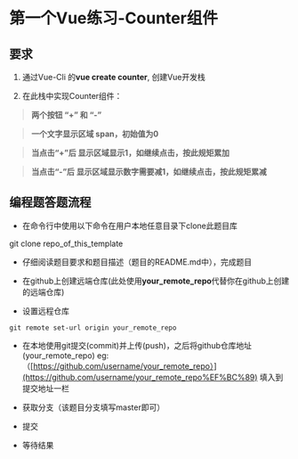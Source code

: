 # 第一个Vue练习-Counter组件

## 要求

1. 通过Vue-Cli 的**vue create counter**, 创建Vue开发栈

1. 在此栈中实现Counter组件：

> **两个按钮 “+” 和 “-”**

> **一个文字显示区域 span，初始值为0**

> **当点击“+”后 显示区域显示1，如继续点击，按此规矩累加**

> **当点击“-”后 显示区域显示数字需要减1，如继续点击，按此规矩累减**

## 编程题答题流程

- 在命令行中使用以下命令在用户本地任意目录下clone此题目库

git clone repo_of_this_template

- 仔细阅读题目要求和题目描述（题目的README.md中），完成题目

- 在github上创建远端仓库(此处使用**your_remote_repo**代替你在github上创建的远端仓库)

- 设置远程仓库

`git remote set-url origin your_remote_repo`

- 在本地使用git提交(commit)并上传(push)，之后将github仓库地址(your_remote_repo) eg:（[https://github.com/username/your_remote_repo）](https://github.com/username/your_remote_repo%EF%BC%89) 填入到提交地址一栏

- 获取分支（该题目分支填写master即可）

- 提交

- 等待结果